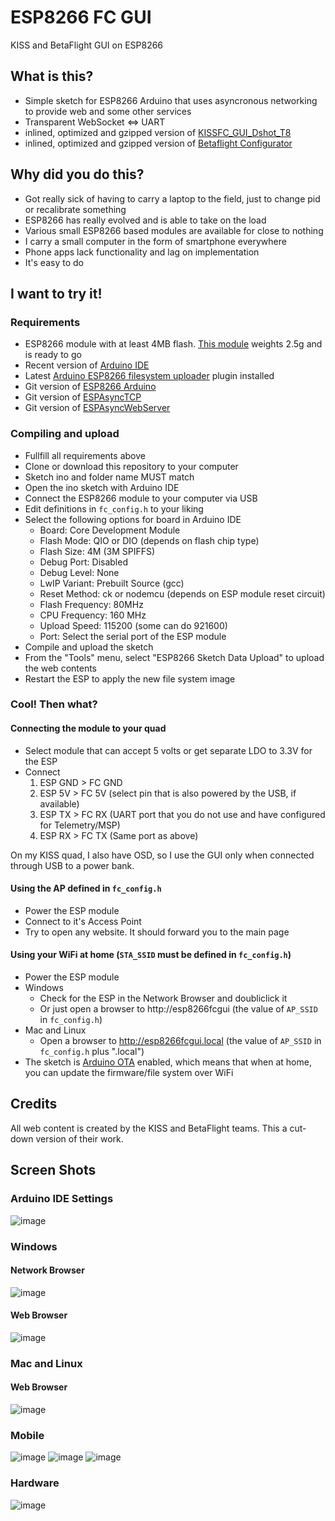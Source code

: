 # ESP8266 FC GUI
KISS and BetaFlight GUI on ESP8266

## What is this?
- Simple sketch for ESP8266 Arduino that uses asyncronous networking to provide web and some other services
- Transparent WebSocket <=> UART
- inlined, optimized and gzipped version of [KISSFC_GUI_Dshot_T8](https://www.rcgroups.com/forums/showatt.php?attachmentid=9464379&d=1477306491)
- inlined, optimized and gzipped version of [Betaflight Configurator](https://github.com/betaflight/betaflight-configurator/tree/bcb361cac665b8ba9c4de2d93bdca2944e157dec)

## Why did you do this?
- Got really sick of having to carry a laptop to the field, just to change pid or recalibrate something
- ESP8266 has really evolved and is able to take on the load
- Various small ESP8266 based modules are available for close to nothing
- I carry a small computer in the form of smartphone everywhere
- Phone apps lack functionality and lag on implementation
- It's easy to do

## I want to try it!

### Requirements
- ESP8266 module with at least 4MB flash. [This module](https://www.wemos.cc/product/d1-mini-pro.html) weights 2.5g and is ready to go
- Recent version of [Arduino IDE](https://www.arduino.cc/en/Main/Software)
- Latest [Arduino ESP8266 filesystem uploader](https://github.com/esp8266/arduino-esp8266fs-plugin) plugin installed
- Git version of [ESP8266 Arduino](https://github.com/esp8266/Arduino#using-git-version)
- Git version of [ESPAsyncTCP](https://github.com/me-no-dev/ESPAsyncTCP)
- Git version of [ESPAsyncWebServer](https://github.com/me-no-dev/ESPAsyncWebServer)

### Compiling and upload
- Fullfill all requirements above
- Clone or download this repository to your computer
- Sketch ino and folder name MUST match
- Open the ino sketch with Arduino IDE
- Connect the ESP8266 module to your computer via USB
- Edit definitions in ```fc_config.h``` to your liking
- Select the following options for board in Arduino IDE
    - Board: Core Development Module
    - Flash Mode: QIO or DIO (depends on flash chip type)
    - Flash Size: 4M (3M SPIFFS)
    - Debug Port: Disabled
    - Debug Level: None
    - LwIP Variant: Prebuilt Source (gcc)
    - Reset Method: ck or nodemcu (depends on ESP module reset circuit)
    - Flash Frequency: 80MHz
    - CPU Frequency: 160 MHz
    - Upload Speed: 115200 (some can do 921600)
    - Port: Select the serial port of the ESP module
- Compile and upload the sketch
- From the "Tools" menu, select "ESP8266 Sketch Data Upload" to upload the web contents
- Restart the ESP to apply the new file system image

### Cool! Then what?

#### Connecting the module to your quad
- Select module that can accept 5 volts or get separate LDO to 3.3V for the ESP
- Connect
    1. ESP GND > FC GND
    2. ESP 5V > FC 5V (select pin that is also powered by the USB, if available)
    3. ESP TX > FC RX (UART port that you do not use and have configured for Telemetry/MSP)
    4. ESP RX > FC TX (Same port as above)

On my KISS quad, I also have OSD, so I use the GUI only when connected through USB to a power bank.

#### Using the AP defined in ```fc_config.h```
- Power the ESP module
- Connect to it's Access Point
- Try to open any website. It should forward you to the main page

#### Using your WiFi at home (```STA_SSID``` must be defined in ```fc_config.h```)
- Power the ESP module
- Windows
    - Check for the ESP in the Network Browser and doubliclick it
    - Or just open a browser to http://esp8266fcgui (the value of ```AP_SSID``` in ```fc_config.h```)
- Mac and Linux
    - Open a browser to http://esp8266fcgui.local (the value of ```AP_SSID``` in ```fc_config.h``` plus ".local")
- The sketch is [Arduino OTA](https://github.com/esp8266/Arduino/blob/master/doc/ota_updates/readme.md#arduino-ide) enabled, which means that when at home, you can update the firmware/file system over WiFi

## Credits
All web content is created by the KISS and BetaFlight teams. This a cut-down version of their work.

## Screen Shots

### Arduino IDE Settings
![image](doc/ide_settings.png)

### Windows

#### Network Browser
![image](doc/win_network.png)

#### Web Browser
![image](doc/win_browser.png)

### Mac and Linux

#### Web Browser
![image](doc/mac_browser.png)

### Mobile
![image](doc/mobile_bf.PNG)
![image](doc/mobile_bf2.PNG)
![image](doc/mobile_bf3.PNG)

### Hardware
![image](doc/esp8266fcgui.jpg)

